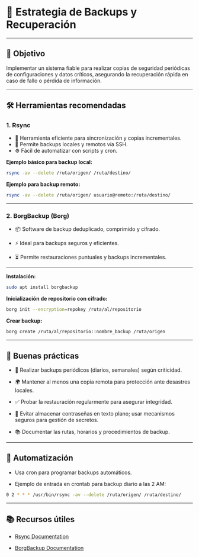 # 💾 Estrategia de Backups y Recuperación

---

## 🎯 Objetivo

Implementar un sistema fiable para realizar copias de seguridad periódicas de configuraciones y datos críticos, asegurando la recuperación rápida en caso de fallo o pérdida de información.

---

## 🛠️ Herramientas recomendadas

### 1. Rsync

- 🔄 Herramienta eficiente para sincronización y copias incrementales.  
- 🔐 Permite backups locales y remotos vía SSH.  
- ⚙️ Fácil de automatizar con scripts y cron.

**Ejemplo básico para backup local:**

```bash
rsync -av --delete /ruta/origen/ /ruta/destino/
```

**Ejemplo para backup remoto:**

```bash
rsync -av --delete /ruta/origen/ usuario@remoto:/ruta/destino/
```

---

### 2. BorgBackup (Borg)
- 📦 Software de backup deduplicado, comprimido y cifrado.

- ⚡ Ideal para backups seguros y eficientes.

- ⏳ Permite restauraciones puntuales y backups incrementales.

---
 
**Instalación:**

```bash
sudo apt install borgbackup
```

**Inicialización de repositorio con cifrado:**

```bash
borg init --encryption=repokey /ruta/al/repositorio
```

**Crear backup:**

```bash
borg create /ruta/al/repositorio::nombre_backup /ruta/origen
```

---

## 📝 Buenas prácticas
- 📅 Realizar backups periódicos (diarios, semanales) según criticidad.

- 🌍 Mantener al menos una copia remota para protección ante desastres locales.

- ✅ Probar la restauración regularmente para asegurar integridad.

- 🔐 Evitar almacenar contraseñas en texto plano; usar mecanismos seguros para gestión de secretos.

- 📚 Documentar las rutas, horarios y procedimientos de backup.

---

## 🤖 Automatización
- Usa cron para programar backups automáticos.

- Ejemplo de entrada en crontab para backup diario a las 2 AM:

```bash
0 2 * * * /usr/bin/rsync -av --delete /ruta/origen/ /ruta/destino/
```

---

## 📚 Recursos útiles
- [Rsync Documentation](https://rsync.samba.org/documentation.html)

- [BorgBackup Documentation](https://borgbackup.readthedocs.io/en/stable/)